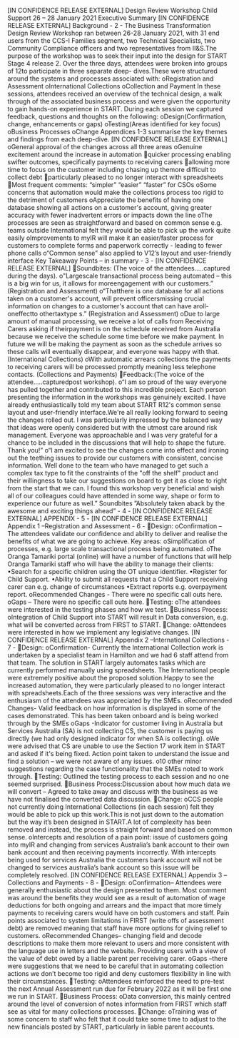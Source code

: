 \[IN CONFIDENCE RELEASE EXTERNAL\] Design Review Workshop Child Support 26 – 28 January 2021 Executive Summary \[IN CONFIDENCE RELEASE EXTERNAL\] Background - 2 - The Business Transformation Design Review Workshop ran between 26-28 January 2021, with 31 end users from the CCS-I Families segment, two Technical Specialists, two Community Compliance officers and two representatives from II&S.The purpose of the workshop was to seek their input into the design for START Stage 4 release 2. Over the three days, attendees were broken into groups of 12to participate in three separate deep- dives.These were structured around the systems and processes associated with: oRegistration and Assessment oInternational Collections oCollection and Payment In these sessions, attendees received an overview of the technical design, a walk through of the associated business process and were given the opportunity to gain hands-on experience in START. During each session we captured feedback, questions and thoughts on the following: oDesign(Confirmation, change, enhancements or gaps) oTesting(Areas identified for key focus) oBusiness Processes oChange Appendices 1-3 summarise the key themes and findings from each deep-dive. \[IN CONFIDENCE RELEASE EXTERNAL\] oGeneral approval of the changes across all three areas oGenuine excitement around the increase in automation quicker processing enabling swifter outcomes, specifically payments to receiving carers allowing more time to focus on the customer including chasing up themore difficult to collect debt particularly pleased to no longer interact with spreadsheets Most frequent comments: “simpler” “easier” “faster” for CSOs oSome concerns that automation would make the collections process too rigid to the detriment of customers oAppreciate the benefits of having one database showing all actions on a customer's account, giving greater accuracy with fewer inadvertent errors or impacts down the line oThe processes are seen as straightforward and based on common sense e.g. teams outside International felt they would be able to pick up the work quite easily oImprovements to myIR will make it an easier/faster process for customers to complete forms and paperwork correctly - leading to fewer phone calls o“Common sense” also applied to V12’s layout and user-friendly interface Key Takeaway Points – in summary - 3 - \[IN CONFIDENCE RELEASE EXTERNAL\] Soundbites: (The voice of the attendees.....captured during the days). o"Largescale transactional process being automated – this is a big win for us, it allows for moreengagement with our customers.” (Registration and Assessment) o“Thatthere is one database for all actions taken on a customer's account, will prevent officersmissing crucial information on changes to a customer's account that can have aroll-oneffectto othertaxtype s.” (Registration and Assessment) oDue to large amount of manual processing, we receive a lot of calls from Receiving Carers asking if theirpayment is on the schedule received from Australia because we receive the schedule some time before we make payment. In future we will be making the payment as soon as the schedule arrives so these calls will eventually disappear, and everyone was happy with that. (International Collections) oWith automatic arrears collections the payments to receiving carers will be processed promptly meaning less telephone contacts. (Collections and Payments) Feedback:(The voice of the attendee.....capturedpost workshop). o“I am so proud of the way everyone has pulled together and contributed to this incredible project. Each person presenting the information in the workshops was genuinely excited. I have already enthusiastically told my team about START R12's common sense layout and user-friendly interface.We're all really looking forward to seeing the changes rolled out. I was particularly impressed by the balanced way that ideas were openly considered but with the utmost care around risk management. Everyone was approachable and I was very grateful for a chance to be included in the discussions that will help to shape the future. Thank you!” o“I am excited to see the changes come into effect and ironing out the teething issues to provide our customers with consistent, concise information. Well done to the team who have managed to get such a complex tax type to fit the constraints of the "off the shelf" product and their willingness to take our suggestions on board to get it as close to right from the start that we can. I found this workshop very beneficial and wish all of our colleagues could have attended in some way, shape or form to experience our future as well.” Soundbites ”Absolutely taken aback by the awesome and exciting things ahead” - 4 - \[IN CONFIDENCE RELEASE EXTERNAL\] APPENDIX - 5 - \[IN CONFIDENCE RELEASE EXTERNAL\] Appendix 1 –Registration and Assessment - 6 - Design: oConfirmation – The attendees validate our confidence and ability to deliver and realise the benefits of what we are going to achieve. Key areas: oSimplification of processes, e.g. large scale transactional process being automated. oThe Oranga Tamariki portal (online) will have a number of functions that will help Oranga Tamariki staff who will have the ability to manage their clients: •Search for a specific children using the OT unique identifier. •Register for Child Support. •Ability to submit all requests that a Child Support receiving carer can e.g. change of circumstances •Extract reports e.g. overpayment report. oRecommended Changes - There were no specific call outs here. oGaps – There were no specific call outs here. Testing: oThe attendees were interested in the testing phases and how we test. Business Process: oIntegration of Child Support into START will result in Data conversion, e.g. what will be converted across from FIRST to START. Change: oAttendees were interested in how we implement any legislative changes. \[IN CONFIDENCE RELEASE EXTERNAL\] Appendix 2 –International Collections - 7 - Design: oConfirmation- Currently the International Collection work is undertaken by a specialist team in Hamilton and we had 6 staff attend from that team. The solution in START largely automates tasks which are currently performed manually using spreadsheets. The International people were extremely positive about the proposed solution.Happy to see the increased automation, they were particularly pleased to no longer interact with spreadsheets.Each of the three sessions was very interactive and the enthusiasm of the attendees was appreciated by the SMEs. oRecommended Changes- Valid feedback on how information is displayed in some of the cases demonstrated. This has been taken onboard and is being worked through by the SMEs oGaps -Indicator for customer living in Australia but Services Australia (SA) is not collecting CS, the customer is paying us directly (we had only designed indicator for when SA is collecting). oWe were advised that CS are unable to use the Section 17 work item in START and asked if it's being fixed. Action point taken to understand the issue and find a solution – we were not aware of any issues. o10 other minor suggestions regarding the case functionality that the SMEs noted to work through. Testing: Outlined the testing process to each session and no one seemed surprised. Business Process:Discussion about how much data we will convert – Agreed to take away and discuss with the business as we have not finalised the converted data discussion. Change: oCCS people not currently doing International Collections (in each session) felt they would be able to pick up this work.This is not just down to the automation but the way it’s been designed in START.A lot of complexity has been removed and instead, the process is straight forward and based on common sense. oIntercepts and resolution of a pain point: issue of customers going into myIR and changing from services Australia’s bank account to their own bank account and then receiving payments incorrectly. With intercepts being used for services Australia the customers bank account will not be changed to services australia’s bank account so this issue will be completely resolved. \[IN CONFIDENCE RELEASE EXTERNAL\] Appendix 3 –Collections and Payments - 8 - Design: oConfirmation– Attendees were generally enthusiastic about the design presented to them. Most comment was around the benefits they would see as a result of automation of wage deductions for both ongoing and arrears and the impact that more timely payments to receiving carers would have on both customers and staff. Pain points associated to system limitations in FIRST (write offs of assessment debt) are removed meaning that staff have more options for giving relief to customers. oRecommended Changes– changing field and decode descriptions to make them more relevant to users and more consistent with the language use in letters and the website. Providing users with a view of the value of debt owed by a liable parent per receiving carer. oGaps –there were suggestions that we need to be careful that in automating collection actions we don’t become too rigid and deny customers flexibility in line with their circumstances. Testing: oAttendees reinforced the need to pre-test the next Annual Assessment run due for February 2022 as it will be first one we run in START. Business Process: oData conversion, this mainly centred around the level of conversion of notes information from FIRST which staff see as vital for many collections processes. Change: oTraining was of some concern to staff who felt that it could take some time to adjust to the new financials posted by START, particularly in liable parent accounts.